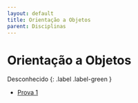 ```yaml
---
layout: default
title: Orientação a Objetos
parent: Disciplinas
---
```


# Orientação a Objetos

Desconhecido
{: .label .label-green }

- [Prova 1](desconhecido/prova1.pdf)
